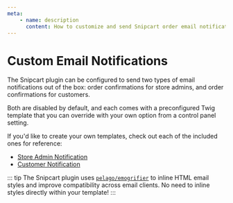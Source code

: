 ```yaml
---
meta:
    - name: description
      content: How to customize and send Snipcart order email notifications from Craft CMS.
---
```


# Custom Email Notifications

The Snipcart plugin can be configured to send two types of email notifications out of the box: order confirmations for store admins, and order confirmations for customers.

Both are disabled by default, and each comes with a preconfigured Twig template that you can override with your own option from a control panel setting.

If you'd like to create your own templates, check out each of the included ones for reference:

-   [Store Admin Notification](https://github.com/workingconcept/snipcart-craft-plugin/blob/master/src/templates/email/order.twig)
-   [Customer Notification](https://github.com/workingconcept/snipcart-craft-plugin/blob/master/src/templates/email/customer-order.twig)

::: tip
The Snipcart plugin uses [`pelago/emogrifier`](https://packagist.org/packages/pelago/emogrifier) to inline HTML email styles and improve compatibility across email clients. No need to inline styles directly within your template!
:::
